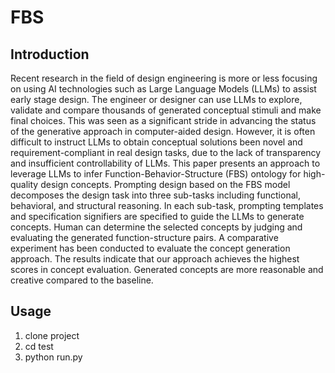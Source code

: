 # FBS

## Introduction

Recent research in the field of design engineering is more or less focusing on using AI technologies such as Large Language Models (LLMs) to assist early stage design. The engineer or designer can use LLMs to explore, validate and compare thousands of generated conceptual stimuli and make final choices. This was seen as a significant stride in advancing the status of the generative approach in computer-aided design. However, it is often difficult to instruct LLMs to obtain conceptual solutions been novel and requirement-compliant in real design tasks, due to the lack of transparency and insufficient controllability of LLMs. This paper presents an approach to leverage LLMs to infer Function-Behavior-Structure (FBS) ontology for high-quality design concepts. Prompting design based on the FBS model decomposes the design task into three sub-tasks including functional, behavioral, and structural reasoning. In each sub-task, prompting templates and specification signifiers are specified to guide the LLMs to generate concepts. Human can determine the selected concepts by judging and evaluating the generated function-structure pairs. A comparative experiment has been conducted to evaluate the concept generation approach. The results indicate that our approach achieves the highest scores in concept evaluation. Generated concepts are more reasonable and creative compared to the baseline.

## Usage

1. clone project
2. cd test
3. python run.py
